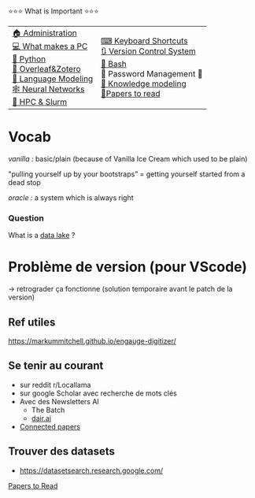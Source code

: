 ⭐⭐⭐ What is Important ⭐⭐⭐


<table>
<tr>
<td>
<a href="./_posts/2024-09-23-Administration.html">🏠 Administration</a>
<br>
<a href="./WhatMakesAPC.html">💻 What makes a PC</a>
<br>
<a href="./Python.html">🐍 Python</a>
<br>
<a href="./OverleafZotero.html">📄 Overleaf&Zotero</a>
<br>
<a href="./LanguageModeling.html">💬 Language Modeling</a>
<br>
<a href="./NeuralNetworks.html">🕸 Neural Networks</a>
<br>
<a href="./HPC.html">💾 HPC & Slurm</a>
</td>
<td>
<a href="./KeyboardShortcuts.html">⌨ Keyboard Shortcuts</a>
<br>
<a href="./VCS.html">🔃 Version Control System</a>
<br>
<a href="./Bash.html">🤖 Bash</a>
<br>
🔑 Password Management 🔑
<br>
<a href="./KnowledgeModeling.html">🧠 Knowledge modeling</a>
<br>
<a href="./PapersToRead.html">📄Papers to read</a>
</td>
</tr>
</table>

# Vocab

*vanilla  :* basic/plain (because of Vanilla Ice Cream which used to be plain)

"pulling yourself up by your bootstraps” = getting yourself started from a dead stop

*oracle :* a system which is always right

### Question

What is a [data lake](https://en.wikipedia.org/wiki/Data_lake) ?

# Problème de version (pour VScode)

→ retrograder ça fonctionne (solution temporaire avant le patch de la version)

## Ref utiles

https://markummitchell.github.io/engauge-digitizer/

## Se tenir au courant

- sur reddit r/Locallama
- sur google Scholar avec recherche de mots clés
- Avec des Newsletters AI
    - The Batch
    - [dair.ai](https://nlp.elvissaravia.com/)
- [Connected papers](https://www.connectedpapers.com/)

## Trouver des datasets

- https://datasetsearch.research.google.com/

[Papers to Read](https://www.notion.so/Papers-to-Read-e6ccbbda225c44fdb7d613be8ec5c50d?pvs=21)